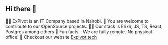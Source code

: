## Hi there 👋

🙋‍♀️ ExPivot is an IT Company based in Nairobi.
🌈 You are welcome to contribute to our OpenSource projects.
👩‍💻 Our stack is Elixir, JS, TS, React, Postgres among others
🍿 Fun facts - We are fuilly remote. No physical office!
🧙 Checkout our website [Expivot.tech](https://expivot.tech)
